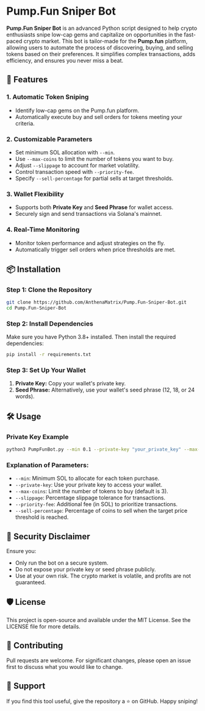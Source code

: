 # Pump.Fun Sniper Bot

**Pump.Fun Sniper Bot** is an advanced Python script designed to help crypto enthusiasts snipe low-cap gems and capitalize on opportunities in the fast-paced crypto market. This bot is tailor-made for the **Pump.fun** platform, allowing users to automate the process of discovering, buying, and selling tokens based on their preferences. It simplifies complex transactions, adds efficiency, and ensures you never miss a beat.

## 🚀 Features

### 1. **Automatic Token Sniping**
- Identify low-cap gems on the Pump.fun platform.
- Automatically execute buy and sell orders for tokens meeting your criteria.

### 2. **Customizable Parameters**
- Set minimum SOL allocation with `--min`.
- Use `--max-coins` to limit the number of tokens you want to buy.
- Adjust `--slippage` to account for market volatility.
- Control transaction speed with `--priority-fee`.
- Specify `--sell-percentage` for partial sells at target thresholds.

### 3. **Wallet Flexibility**
- Supports both **Private Key** and **Seed Phrase** for wallet access.
- Securely sign and send transactions via Solana's mainnet.

### 4. **Real-Time Monitoring**
- Monitor token performance and adjust strategies on the fly.
- Automatically trigger sell orders when price thresholds are met.

## 📦 Installation

### Step 1: Clone the Repository
```bash
git clone https://github.com/AnthenaMatrix/Pump.Fun-Sniper-Bot.git
cd Pump.Fun-Sniper-Bot
```
### Step 2: Install Dependencies
Make sure you have Python 3.8+ installed. Then install the required dependencies:
```bash
pip install -r requirements.txt
```

### Step 3: Set Up Your Wallet
1. **Private Key:** Copy your wallet's private key.
2. **Seed Phrase:** Alternatively, use your wallet's seed phrase (12, 18, or 24 words).

## 🛠️ Usage

### Private Key Example
```bash
python3 PumpFunBot.py --min 0.1 --private-key "your_private_key" --max-coins 5 --slippage 5 --priority-fee 0.002 --sell-percentage 60
```

### Explanation of Parameters:
- `--min`: Minimum SOL to allocate for each token purchase.
- `--private-key`: Use your private key to access your wallet.
- `--max-coins`: Limit the number of tokens to buy (default is 3).
- `--slippage`: Percentage slippage tolerance for transactions.
- `--priority-fee`: Additional fee (in SOL) to prioritize transactions.
- `--sell-percentage`: Percentage of coins to sell when the target price threshold is reached.

## 🔐 Security Disclaimer
Ensure you:
- Only run the bot on a secure system.
- Do not expose your private key or seed phrase publicly.
- Use at your own risk. The crypto market is volatile, and profits are not guaranteed.

## 🛡️ License
This project is open-source and available under the MIT License. See the LICENSE file for more details.

## 🤝 Contributing
Pull requests are welcome. For significant changes, please open an issue first to discuss what you would like to change.

## 🌟 Support
If you find this tool useful, give the repository a ⭐ on GitHub. Happy sniping!

